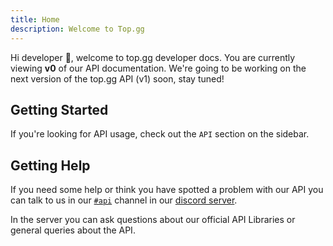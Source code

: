 ```yaml
---
title: Home
description: Welcome to Top.gg
---
```


Hi developer 🥰, welcome to top.gg developer docs. You are currently viewing **v0** of our API documentation. We're going to be working on the next version of the top.gg API (v1) soon, stay tuned!

## Getting Started

If you're looking for API usage, check out the `API` section on the sidebar.

## Getting Help

If you need some help or think you have spotted a problem with our API you can talk to us in our [`#api`](https://ptb.discord.com/channels/264445053596991498/412006692125933568) channel in our [discord server](https://discord.gg/dbl).

In the server you can ask questions about our official API Libraries or general queries about the API.
